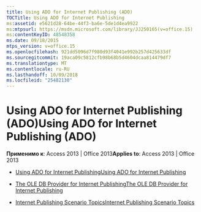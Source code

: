 ```yaml
---
title: Using ADO for Internet Publishing (ADO)
TOCTitle: Using ADO for Internet Publishing
ms:assetid: e5621d28-64be-44f3-ba6e-5de1d4ea9922
ms:mtpsurl: https://msdn.microsoft.com/library/JJ250165(v=office.15)
ms:contentKeyID: 48548358
ms.date: 09/18/2015
mtps_version: v=office.15
ms.openlocfilehash: 921dd5096d7f980d93f4041e992b257d425633df
ms.sourcegitcommit: 19aca09c5812cfb98b68b5d4604dcaa814479df7
ms.translationtype: MT
ms.contentlocale: ru-RU
ms.lasthandoff: 10/09/2018
ms.locfileid: "25482130"
---
```

# <a name="using-ado-for-internet-publishing-ado"></a><span data-ttu-id="1e522-102">Using ADO for Internet Publishing (ADO)</span><span class="sxs-lookup"><span data-stu-id="1e522-102">Using ADO for Internet Publishing (ADO)</span></span>


<span data-ttu-id="1e522-103">**Применимо к**: Access 2013 | Office 2013</span><span class="sxs-lookup"><span data-stu-id="1e522-103">**Applies to**: Access 2013 | Office 2013</span></span>



  - [<span data-ttu-id="1e522-104">Using ADO for Internet Publishing</span><span class="sxs-lookup"><span data-stu-id="1e522-104">Using ADO for Internet Publishing</span></span>](using-ado-for-internet-publishing.md)

  - [<span data-ttu-id="1e522-105">The OLE DB Provider for Internet Publishing</span><span class="sxs-lookup"><span data-stu-id="1e522-105">The OLE DB Provider for Internet Publishing</span></span>](the-ole-db-provider-for-internet-publishing.md)

  - [<span data-ttu-id="1e522-106">Internet Publishing Scenario Topics</span><span class="sxs-lookup"><span data-stu-id="1e522-106">Internet Publishing Scenario Topics</span></span>](internet-publishing-scenario-topics.md)


